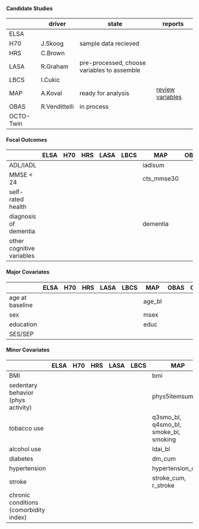 
#### Candidate Studies
| | driver|state| reports |    
|---|---|---|---|   
|ELSA| | | |    
|H70|J.Skoog|sample data recieved | | 
|HRS| C.Brown | | |  |    
|LASA| R.Graham |pre-processed, choose variables to assemble |  |  
|LBCS| I.Cukic | | | 
|MAP| A.Koval |ready for analysis |[review variables](/reports/review-variables/map/review-variables-map.md)  |      
|OBAS| R.Vendittelli |in process |   |  
|OCTO-Twin| | | |  

#### Focal Outcomes
|  | ELSA |H70| HRS | LASA |LBCS| MAP | OBAS | OCTO |
|---|---|---|---|---|---|---|---|---|
| ADL/IADL    |   | |   |   |   | iadlsum  |   |   |
|MMSE < 24    |   | |   |   |   |cts_mmse30   |   |   |
|self-rated health   |   |  |   |  |   |   |   |   |   |   |
|diagnosis of dementia    |   | |   |   |   |dementia   |   |   |
|other cognitive variables   |   | |   |   |   |   |   |   |

#### Major Covariates
| | ELSA |H70| HRS | LASA |LBCS| MAP | OBAS | OCTO |
|---|---|---|---|---|---|---|---|---|
|age at baseline   |   |  |   |   |   | age_bl  |   |   |
|sex   |   | |   |   |   | msex  |   |   |
|education   |   |  |   |   |   |educ   |   |   |
|SES/SEP    |   | |   |   |   |   |   |   |

#### Minor Covariates
| | ELSA |H70| HRS | LASA |LBCS| MAP | OBAS | OCTO |
|---|---|---|---|---|---|---|---|---|
|BMI    |   | |   |   |   |  bmi |   |   |
| sedentary behavior (phys activity)    |   ||   |   |   | phys5itemsum  |   |   |
| tobacco use   |   |   |   |   |   |q3smo_bl, q4smo_bl, smoke_bl, smoking     |   |   |
| alcohol use    |   |  |   |   |   |  ldai_bl|   |   |
| diabetes  |   | |   |   |   | dm_cum  |   |   |
| hypertension  |   | |   |   |   | hypertension_cum  |   |   |
| stroke  |   | |   |   |   | stroke_cum, r_stroke  |   |   |
| chronic conditions (comorbidity index)   |   | |   |   |   |   |   |   |

